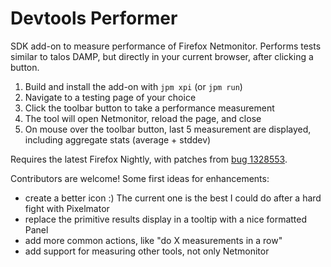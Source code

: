 # Devtools Performer

SDK add-on to measure performance of Firefox Netmonitor. Performs tests similar
to talos DAMP, but directly in your current browser, after clicking a button.

1. Build and install the add-on with `jpm xpi` (or `jpm run`)
2. Navigate to a testing page of your choice
3. Click the toolbar button to take a performance measurement
4. The tool will open Netmonitor, reload the page, and close
5. On mouse over the toolbar button, last 5 measurement are displayed, including
   aggregate stats (average + stddev)

Requires the latest Firefox Nightly, with patches from
[bug 1328553](https://bugzilla.mozilla.org/show_bug.cgi?id=1328553).

Contributors are welcome! Some first ideas for enhancements:
- create a better icon :) The current one is the best I could do after a hard fight with Pixelmator
- replace the primitive results display in a tooltip with a nice formatted Panel
- add more common actions, like "do X measurements in a row"
- add support for measuring other tools, not only Netmonitor
